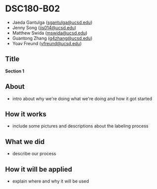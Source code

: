 # DSC180-B02
- Jaeda Gantulga (sgantulga@ucsd.edu)
- Jenny Song (jis014@ucsd.edu)
- Matthew Swida (mswida@ucsd.edu)
- Guantong Zhang (g4zhang@ucsd.edu)
- Yoav Freund (yfreund@ucsd.edu)

## Title
**Section 1**

## About
- intro about why we're doing what we're doing and how it got started

## How it works
- include some pictures and descriptions about the labeling process

## What we did
- describe our process

## How it will be applied
- explain where and why it will be used
